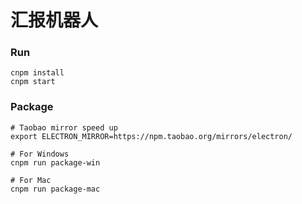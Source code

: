 # 汇报机器人

### Run

```
cnpm install
cnpm start
```

### Package

```
# Taobao mirror speed up
export ELECTRON_MIRROR=https://npm.taobao.org/mirrors/electron/

# For Windows
cnpm run package-win

# For Mac
cnpm run package-mac
```
